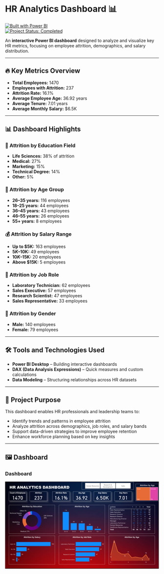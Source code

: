 # HR Analytics Dashboard 📊 

[![Built with Power BI](https://img.shields.io/badge/Built%20with-Power%20BI-yellow)](https://powerbi.microsoft.com/)  
[![Project Status: Completed](https://img.shields.io/badge/Project-Completed-brightgreen)](#)  

An **interactive Power BI dashboard** designed to analyze and visualize key HR metrics, focusing on employee attrition, demographics, and salary distribution.

---

## 🔥 Key Metrics Overview

- **Total Employees:** 1470  
- **Employees with Attrition:** 237  
- **Attrition Rate:** 16.1%  
- **Average Employee Age:** 36.92 years  
- **Average Tenure:** 7.01 years  
- **Average Monthly Salary:** $6.5K  

---

## 📊 Dashboard Highlights

### 📘 Attrition by Education Field
- **Life Sciences:** 38% of attrition  
- **Medical:** 27%  
- **Marketing:** 15%  
- **Technical Degree:** 14%  
- **Other:** 5%  

### 👶 Attrition by Age Group
- **26–35 years:** 116 employees  
- **18–25 years:** 44 employees  
- **36–45 years:** 43 employees  
- **46–55 years:** 26 employees  
- **55+ years:** 8 employees  

### 💰 Attrition by Salary Range
- **Up to $5K:** 163 employees  
- **$5K–$10K:** 49 employees  
- **$10K–$15K:** 20 employees  
- **Above $15K:** 5 employees  

### 🧪 Attrition by Job Role
- **Laboratory Technician:** 62 employees  
- **Sales Executive:** 57 employees  
- **Research Scientist:** 47 employees  
- **Sales Representative:** 33 employees  

### 🚻 Attrition by Gender
- **Male:** 140 employees  
- **Female:** 79 employees  

---

## 🛠 Tools and Technologies Used

- **Power BI Desktop** – Building interactive dashboards  
- **DAX (Data Analysis Expressions)** – Quick measures and custom calculations  
- **Data Modeling** – Structuring relationships across HR datasets  

---

## 🎯 Project Purpose

This dashboard enables HR professionals and leadership teams to:

- Identify trends and patterns in employee attrition  
- Analyze attrition across demographics, job roles, and salary bands  
- Support data-driven strategies to improve employee retention  
- Enhance workforce planning based on key insights  

---

## 🖼️ Dashboard

### Dashboard
![Dashboard Overview](https://github.com/TejasDeveloper-analyst/power_bi_hr_analytics/blob/e856d536af6883350b08c2c1dfdee2487517a846/HR_Analtics.png?raw=true)


